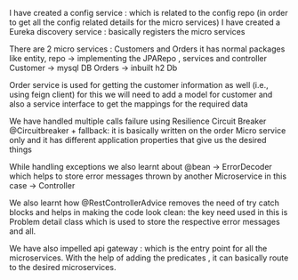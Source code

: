 I have created a config service : which is related to the config repo (in order to get all the config related details for the micro services)
I have created a Eureka discovery service : basically registers the micro services 

There are 2 micro services : Customers and Orders
	it has normal packages like entity, repo -> implementing the JPARepo , services and controller
	Customer -> mysql DB
	Orders -> inbuilt h2 Db

Order service is used for getting the customer information as well (i.e., using feign client) 
	for this we will need to add a model for customer and also a service interface to get the mappings for the required data

We have handled multiple calls failure using Resilience Circuit Breaker @Circuitbreaker + fallback: it is basically written on the order Micro service only and it has different application properties that give us the desired things 

While handling exceptions we also learnt about @bean -> ErrorDecoder which helps to store error messages thrown by another Microservice in this case -> Controller

We also learnt how @RestControllerAdvice removes the need of try catch blocks and helps in making the code look clean: the key need used in this is Problem detail class which is used to store the respective error messages and all.

We have also impelled api gateway : which is the entry point for all the microservices. With the help of adding the predicates , it can basically route to the desired microservices.
